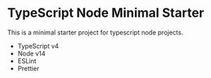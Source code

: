 # TypeScript Node Minimal Starter

This is a minimal starter project for typescript node projects.

- TypeScript v4
- Node v14
- ESLint
- Prettier
